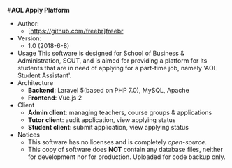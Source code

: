 #**AOL Apply Platform**
- Author:
  + [https://github.com/freebr]freebr
- Version:
  + 1.0 (2018-6-8)
- Usage
  This software is designed for School of Business & Administration, SCUT, and is aimed for providing a platform for its students that are in need of applying for a part-time job, namely 'AOL Student Assistant'.
- Architecture
  + **Backend**: Laravel 5(based on PHP 7.0), MySQL, Apache
  + **Frontend**: Vue.js 2
- Client
  + **Admin client**: managing teachers, course groups & applications
  + **Tutor client**: audit application, view applying status
  + **Student client**: submit application, view applying status
- Notices
  + This software has no licenses and is completely *open-source*.
  + This copy of software does **NOT** contain any database files, neither for development nor for production. Uploaded for code backup only.
